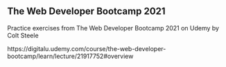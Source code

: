 ## The Web Developer Bootcamp 2021

Practice exercises from The Web Developer Bootcamp 2021 on Udemy by Colt Steele

<p>https://digitalu.udemy.com/course/the-web-developer-bootcamp/learn/lecture/21917752#overview